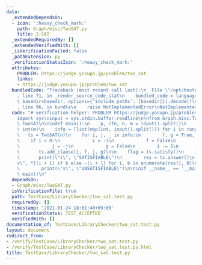 ```yaml
---
data:
  _extendedDependsOn:
  - icon: ':heavy_check_mark:'
    path: Graph/misc/TwoSAT.py
    title: 2-SAT
  _extendedRequiredBy: []
  _extendedVerifiedWith: []
  _isVerificationFailed: false
  _pathExtension: py
  _verificationStatusIcon: ':heavy_check_mark:'
  attributes:
    PROBLEM: https://judge.yosupo.jp/problem/two_sat
    links:
    - https://judge.yosupo.jp/problem/two_sat
  bundledCode: "Traceback (most recent call last):\n  File \"/opt/hostedtoolcache/Python/3.10.6/x64/lib/python3.10/site-packages/onlinejudge_verify/documentation/build.py\"\
    , line 71, in _render_source_code_stat\n    bundled_code = language.bundle(stat.path,\
    \ basedir=basedir, options={'include_paths': [basedir]}).decode()\n  File \"/opt/hostedtoolcache/Python/3.10.6/x64/lib/python3.10/site-packages/onlinejudge_verify/languages/python.py\"\
    , line 96, in bundle\n    raise NotImplementedError\nNotImplementedError\n"
  code: "# verification-helper: PROBLEM https://judge.yosupo.jp/problem/two_sat\n\
    import sys\ninput = sys.stdin.buffer.readline\n\nfrom Graph.misc.TwoSAT import\
    \ TwoSAT\n\n\ndef main():\n    p, cfn, n, m = input().split()\n    n, m = int(n),\
    \ int(m)\n    info = [list(map(int, input().split())) for i in range(m)]\n\n \
    \   ts = TwoSAT(n)\n    for i, j, _ in info:\n        f, g = True, True\n    \
    \    if i < 0:\n            i = -i\n            f = False\n        if j < 0:\n\
    \            j = -j\n            g = False\n        i -= 1\n        j -= 1\n \
    \       ts.add_clause(i, f, j, g)\n\n    flag = ts.satisfy()\n    if flag:\n \
    \       print(\"s\", \"SATISFIABLE\")\n        res = ts.answer()\n        print(\"\
    v\", *[(i + 1) if b else -(i + 1) for i, b in enumerate(res)], 0)\n    else:\n\
    \        print(\"s\", \"UNSATISFIABLE\")\n\n\nif __name__ == '__main__':\n   \
    \ main()\n"
  dependsOn:
  - Graph/misc/TwoSAT.py
  isVerificationFile: true
  path: TestCase/LibraryChecker/two_sat.test.py
  requiredBy: []
  timestamp: '2021-01-24 18:01:48+09:00'
  verificationStatus: TEST_ACCEPTED
  verifiedWith: []
documentation_of: TestCase/LibraryChecker/two_sat.test.py
layout: document
redirect_from:
- /verify/TestCase/LibraryChecker/two_sat.test.py
- /verify/TestCase/LibraryChecker/two_sat.test.py.html
title: TestCase/LibraryChecker/two_sat.test.py
---
```

